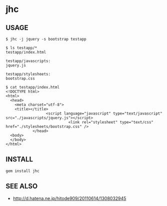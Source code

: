 # jhc

## USAGE
    $ jhc -j jquery -s bootstrap testapp
    
    $ ls testapp/*
    testapp/index.html
    
    testapp/javascripts:
    jquery.js
    
    testapp/stylesheets:
    bootstrap.css
    
    $ cat testapp/index.html 
    <!DOCTYPE html>
    <html>
      <head>
        <meta charset="utf-8">
        <title></title>
                      <script language="javascript" type="text/javascript" src="./javascripts/jquery.js"></script>
                                <link rel="stylesheet" type="text/css" href="./stylesheets/bootstrap.css" />
                </head>
      <body>
      </body>
    </html>

## INSTALL
    gem install jhc

## SEE ALSO

 * <http://d.hatena.ne.jp/hitode909/20110614/1308032945>
